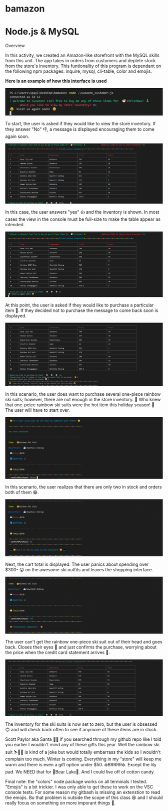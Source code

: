 # bamazon

# Node.js & MySQL

Overview

In this activity, we created an Amazon-like storefront with the MySQL skills from this unit. The app takes in orders from customers and deplete stock from the store's inventory.  This funtionality of this program is dependant on the following npm packages: inquire, mysql, cli-table, color and emojis.

**Here is an example of how this interface is used**

<img src="images/Capture1.GIF">

To start, the user is asked if they would like to view the store inventory.  If they answer "No" 👎, a message is displayed encouraging them to come again soon.

<img src="images/Capture2.GIF">

In this case, the user answers "yes" 👍 and the inventory is shown.  In most cases the view in the console must be full-size to make the table appear as intended.

<img src="images/Capture3.GIF">

At this point, the user is asked if they would like to purchase a particular item 🛒.  If they decided not to purchase the message to come back soon is displayed.

<img src="images/Capture4.GIF">

In this scenario, the user does want to purchase several one-piece rainbow ski suits; however, there are not enough in the store inventory. 😬 Who knew that one-peice rainbow ski suits were the hot item this holiday season! 🤷  The user will have to start over.

<img src="images/Capture5.GIF">

In this scenario, the user realizes that there are only two in stock and orders both of them 😁.

<img src="images/Capture6.GIF">

Next, the cart total is displayed.  The user panics about spending over $300- 😲 on the awesome ski outfits and leaves the shopping interface.

<img src="images/Capture7.GIF">

The user can't get the rainbow one-piece ski suit out of their head and goes back.  Closes their eyes 🙈 and just confirms the purchase, worrying about the price when the credit card statement arrives 🤑.

<img src="images/Capture8.GIF">

The inventory for the ski suits is now set to zero, but the user is obsessed 🙃 and will check back often to see if anymore of these items are in stock.  

Scott Paylor aka Santa 🎅🏻 if you searched through my github repo like I told you earlier I wouldn't mind any of these gifts this year.  Well the rainbow ski suit ⛷️🦄🌈 is kind of a joke but would totally embarrass the kids so I wouldn't complain too much. Winter is coming.  Everything in my "store" will keep me warm and there is even a gift option under $50.  ❄️BRRRR❄️.  Except the lily pad.  We NEED that for 🐻Bear Lake🚤.  And I could live off of cotton candy.

Final note: the "colors" node package works on all terminals I tested.  "Emojis" is a bit trickier.  I was only able to get these to work on the VSC console tests.  For some reason my gitbash is missing an extenstion to read the emojis.  Bu that problem is outside the scope of this class 😆 and I should really focus on something on more imporant things 🤣.